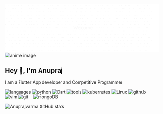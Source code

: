 ![Banner](https://raw.githubusercontent.com/drewbi/drewbi/master/welcome_banner2.svg)
![anime image](https://c.tenor.com/UNTqMDwqh1gAAAAM/hello-hi.gif)

## Hey 👋, I'm Anupraj

I am a Flutter App developer and Competitive Programmer


![languages](https://img.shields.io/static/v1?label=&message=languages:&color=555&style=flat-square)
![python](https://img.shields.io/static/v1?logo=python&label=&message=python&color=111&logoColor=AAA&style=flat-square&link=)
![Dart](https://img.shields.io/static/v1?logo=Dart&label=&message=Dart&color=111&logoColor=FF0000&style=flat-square)
![tools](https://img.shields.io/static/v1?label=&message=tools:&color=555&style=flat-square)
![kubernetes](https://img.shields.io/static/v1?logo=kubernetes&label=&message=kubernetes&color=111&logoColor=AAA&style=flat-square)
![Linux](https://img.shields.io/static/v1?logo=linux&label=&message=Linux&color=111&logoColor=FF0000&style=flat-square)
![github](https://img.shields.io/static/v1?logo=github&label=&message=github&color=111&logoColor=FF0000&style=flat-square)
![vim](https://img.shields.io/static/v1?logo=vim&label=&message=vim&color=111&logoColor=AAA&style=flat-square)
![git](https://img.shields.io/static/v1?logo=git&label=&message=git&color=111&logoColor=AAA&style=flat-square)
&nbsp;&nbsp;&nbsp;![mongoDB](https://img.shields.io/static/v1?logo=mongoDB&label=&message=mongoDB&color=111&logoColor=FF0000&style=flat-square)


![Anuprajvarma GitHub stats](https://github-readme-stats.vercel.app/api?username=anuprajvarma&show_icons=true&theme=city_lights)



